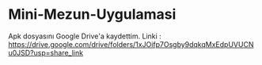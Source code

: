 # Mini-Mezun-Uygulamasi
 Apk dosyasını Google Drive'a kaydettim. Linki : https://drive.google.com/drive/folders/1xJOifp7Osgby9dqkqMxEdpUVUCNu0JSD?usp=share_link
